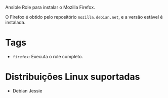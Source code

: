 Ansible Role para instalar o Mozilla Firefox. 

O Firefox é obtido pelo repositório `mozilla.debian.net`, e a versão estável é
instalada.

# Tags

- `firefox`: Executa o role completo.

# Distribuições Linux suportadas

 - Debian Jessie
